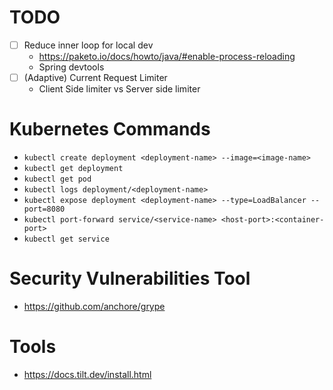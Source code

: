 # TODO
- [ ] Reduce inner loop for local dev
  - https://paketo.io/docs/howto/java/#enable-process-reloading
  - Spring devtools
- [ ] (Adaptive) Current Request Limiter
  - Client Side limiter vs Server side limiter

# Kubernetes Commands
- `kubectl create deployment <deployment-name> --image=<image-name>`
- `kubectl get deployment`
- `kubectl get pod`
- `kubectl logs deployment/<deployment-name>`
- `kubectl expose deployment <deployment-name> --type=LoadBalancer --port=8080`
- `kubectl port-forward service/<service-name> <host-port>:<container-port>`
- `kubectl get service`


# Security Vulnerabilities Tool
- https://github.com/anchore/grype

# Tools
- https://docs.tilt.dev/install.html

